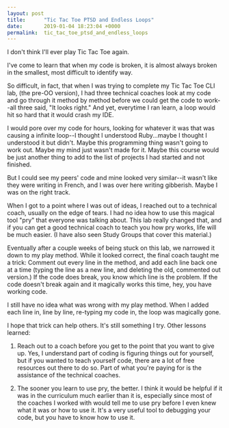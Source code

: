 ```yaml
---
layout: post
title:      "Tic Tac Toe PTSD and Endless Loops"
date:       2019-01-04 18:23:04 +0000
permalink:  tic_tac_toe_ptsd_and_endless_loops
---
```



I don't think I'll ever play Tic Tac Toe again.

I've come to learn that when my code is broken, it is almost always broken in the smallest, most difficult to identify way.

So difficult, in fact, that when I was trying to complete my Tic Tac Toe CLI lab, (the pre-OO version), I had three technical coaches look at my code and go through it method by method before we could get the code to work--all three said, "It looks right." And yet, everytime I ran learn, a loop would hit so hard that it would crash my IDE. 

I would pore over my code for hours, looking for whatever it was that was causing a infinite loop--I thought I understood Ruby...maybe I thought I understood it but didn't. Maybe this programming thing wasn't going to work out. Maybe my mind just wasn't made for it. Maybe this course would be just another thing to add to the list of projects I had started and not finished.

But I could see my peers' code and mine looked very similar--it wasn't like they were writing in French, and I was over here writing gibberish. Maybe I was on the right track.

When I got to a point where I was out of ideas, I reached out to a technical coach, usually on the edge of tears. I had no idea how to use this magical tool "pry" that everyone was talking about. This lab really changed that, and if you can get a good technical coach to teach you how pry works, life will be much easier. (I have also seen Study Groups that cover this material.)

Eventually after a couple weeks of being stuck on this lab, we narrowed it down to my play method. While it looked correct, the final coach taught me a trick: Comment out every line in the method, and add each line back one at a time (typing the line as a new line, and deleting the old, commented out version.) If the code does break, you know which line is the problem. If the code doesn't break again and it magically works this time, hey, you have working code.

I still have no idea what was wrong with my play method. When I added each line in, line by line, re-typing my code in, the loop was magically gone.

I hope that trick can help others. It's still something I try. Other lessons learned: 

1) Reach out to a coach before you get to the point that you want to give up. Yes, I understand part of coding is figuring things out for yourself, but if you wanted to teach yourself code, there are a lot of free resources out there to do so. Part of what you're paying for is the assistance of the technical coaches.

2) The sooner you learn to use pry, the better. I think it would be helpful if it was in the curriculum much earlier than it is, especially since most of the coaches I worked with would tell me to use pry before I even knew what it was or how to use it. It's a very useful tool to debugging your code, but you have to know how to use it.
